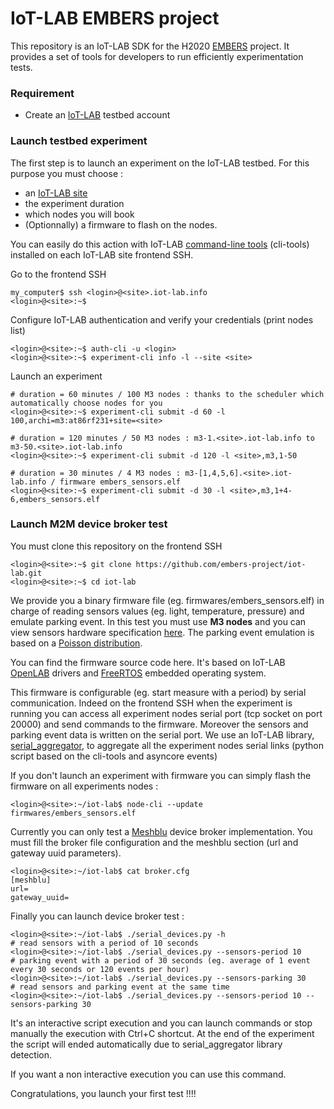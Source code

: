 # IoT-LAB EMBERS project 

This repository is an IoT-LAB SDK for the H2020 [EMBERS](http://www.embers-project.eu/) project. It provides a set of tools for developers to run efficiently experimentation tests. 

### Requirement

* Create an [IoT-LAB](https://www.iot-lab.info/testbed/signup.php) testbed account

### Launch testbed experiment

The first step is to launch an experiment on the IoT-LAB testbed. For this purpose you must choose :
  * an [IoT-LAB site](https://www.iot-lab.info/deployment/)
  * the experiment duration
  * which nodes you will book
  * (Optionnally) a firmware to flash on the nodes.

You can easily do this action with IoT-LAB [command-line tools](https://www.iot-lab.info/tutorials/experiment-cli-client/) (cli-tools) installed on each IoT-LAB site frontend SSH.

Go to the frontend SSH
  ```  
  my_computer$ ssh <login>@<site>.iot-lab.info
  <login>@<site>:~$ 
  ```
Configure IoT-LAB authentication and verify your credentials (print nodes list)
  ```  
  <login>@<site>:~$ auth-cli -u <login>
  <login>@<site>:~$ experiment-cli info -l --site <site>
  ``` 
Launch an experiment 
  ```
  # duration = 60 minutes / 100 M3 nodes : thanks to the scheduler which automatically choose nodes for you
  <login>@<site>:~$ experiment-cli submit -d 60 -l 100,archi=m3:at86rf231+site=<site>
  
  # duration = 120 minutes / 50 M3 nodes : m3-1.<site>.iot-lab.info to m3-50.<site>.iot-lab.info
  <login>@<site>:~$ experiment-cli submit -d 120 -l <site>,m3,1-50
  
  # duration = 30 minutes / 4 M3 nodes : m3-[1,4,5,6].<site>.iot-lab.info / firmware embers_sensors.elf
  <login>@<site>:~$ experiment-cli submit -d 30 -l <site>,m3,1+4-6,embers_sensors.elf
  ```

### Launch M2M device broker test

You must clone this repository on the frontend SSH

 ```  
 <login>@<site>:~$ git clone https://github.com/embers-project/iot-lab.git
 <login>@<site>:~$ cd iot-lab
 ``` 
We provide you a binary firmware file (eg. firmwares/embers_sensors.elf) in charge of reading sensors values (eg. light, temperature, pressure) and emulate parking event. In this test you must use <b>M3 nodes</b> and you can view sensors hardware specification [here](https://www.iot-lab.info/hardware/m3/). The parking event emulation is based on a [Poisson distribution](https://en.wikipedia.org/wiki/Poisson_distribution).

You can find the firmware source code here. It's based on IoT-LAB [OpenLAB](https://github.com/iot-lab/openlab) drivers and [FreeRTOS](http://www.freertos.org/) embedded operating system.

This firmware is configurable (eg. start measure with a period) by serial communication. Indeed on the frontend SSH when the experiment is running you can access all experiment nodes serial port (tcp socket on port 20000) and send commands to the firmware. Moreover the sensors and parking event data is written on the serial port. We use an IoT-LAB library, [serial_aggregator](https://www.iot-lab.info/tutorials/nodes-serial-link-aggregation/), to aggregate all the experiment nodes serial links (python script based on the cli-tools and asyncore events)

If you don't launch an experiment with firmware you can simply flash the firmware on all experiments nodes :

 ```  
 <login>@<site>:~/iot-lab$ node-cli --update firmwares/embers_sensors.elf
 ``` 

Currently you can only test a [Meshblu](https://meshblu.readme.io/) device broker implementation. You must fill the broker file configuration and the meshblu section (url and gateway uuid parameters).

```
<login>@<site>:~/iot-lab$ cat broker.cfg
[meshblu]
url= 
gateway_uuid=
``` 

Finally you can launch device broker test :

```
<login>@<site>:~/iot-lab$ ./serial_devices.py -h
# read sensors with a period of 10 seconds
<login>@<site>:~/iot-lab$ ./serial_devices.py --sensors-period 10
# parking event with a period of 30 seconds (eg. average of 1 event every 30 seconds or 120 events per hour) 
<login>@<site>:~/iot-lab$ ./serial_devices.py --sensors-parking 30
# read sensors and parking event at the same time
<login>@<site>:~/iot-lab$ ./serial_devices.py --sensors-period 10 --sensors-parking 30
``` 

It's an interactive script execution and you can launch commands or stop manually the execution with Ctrl+C shortcut.
At the end of the experiment the script will ended automatically due to serial_aggregator library detection.

If you want a non interactive execution you can use this command.

Congratulations, you launch your first test !!!!









